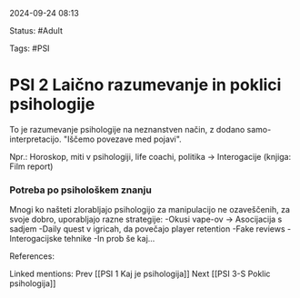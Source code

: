 2024-09-24 08:13

Status: #Adult 

Tags: #PSI 

# PSI 2 Laično razumevanje in poklici psihologije 
To je razumevanje psihologije na neznanstven način, z dodano samo-interpretacijo. "Iščemo povezave med pojavi".

Npr.: Horoskop, miti v psihologiji, life coachi, politika
	-> Interogacije (knjiga: Film report)
### Potreba po psihološkem znanju
Mnogi ko našteti zlorabljajo psihologijo za manipulacijo ne ozaveščenih, za svoje dobro, uporabljajo razne strategije:
	-Okusi vape-ov -> Asocijacija s sadjem
	-Daily quest v igricah, da povečajo player retention
	-Fake reviews
	-Interogacijske tehnike
	-In prob še kaj...

References:

Linked mentions:
Prev [[PSI 1 Kaj je psihologija]]
Next [[PSI 3-S Poklic psihologija]]